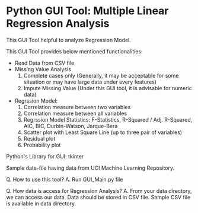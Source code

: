 # Python GUI Tool: Multiple Linear Regression Analysis

This GUI Tool helpful to analyze Regression Model.

This GUI Tool provides below mentioned functionalities:
- Read Data from CSV file
- Missing Value Analysis
  1. Complete cases only (Generally, it may be acceptable for some situation or may have large data under every features)
  2. Impute Missing Value (Under this GUI tool, it is advisable for numeric data)
- Regrssion Model:
  1. Correlation measure between two variables
  2. Correlation measure between all variables
  3. Regrssion Model Statistics: F-Statistics, R-Squared / Adj. R-Squared, AIC, BIC, Durbin-Watson, Jarque-Bera
  4. Scatter plot with Least Square Line (up to three pair of variables)
  5. Residual plot
  6. Probability plot

Python's Library for GUI: tkinter

Sample data-file having data from UCI Machine Learning Repository.

Q. How to use this tool?
A. Run GUI_Main.py file

Q. How data is access for Regression Analysis?
A. From your data directory, we can access our data. Data should be stored in CSV file. Sample CSV file is available in data directory.

